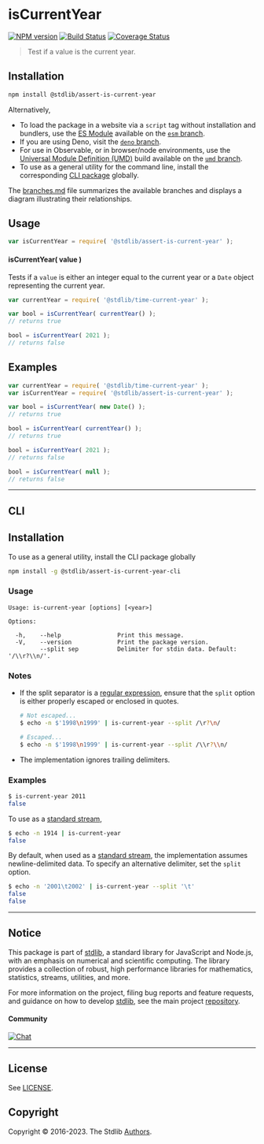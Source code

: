 <!--

@license Apache-2.0

Copyright (c) 2022 The Stdlib Authors.

Licensed under the Apache License, Version 2.0 (the "License");
you may not use this file except in compliance with the License.
You may obtain a copy of the License at

   http://www.apache.org/licenses/LICENSE-2.0

Unless required by applicable law or agreed to in writing, software
distributed under the License is distributed on an "AS IS" BASIS,
WITHOUT WARRANTIES OR CONDITIONS OF ANY KIND, either express or implied.
See the License for the specific language governing permissions and
limitations under the License.

-->

# isCurrentYear

[![NPM version][npm-image]][npm-url] [![Build Status][test-image]][test-url] [![Coverage Status][coverage-image]][coverage-url] <!-- [![dependencies][dependencies-image]][dependencies-url] -->

> Test if a value is the current year.

<section class="installation">

## Installation

```bash
npm install @stdlib/assert-is-current-year
```

Alternatively,

-   To load the package in a website via a `script` tag without installation and bundlers, use the [ES Module][es-module] available on the [`esm` branch][esm-url].
-   If you are using Deno, visit the [`deno` branch][deno-url].
-   For use in Observable, or in browser/node environments, use the [Universal Module Definition (UMD)][umd] build available on the [`umd` branch][umd-url].
-   To use as a general utility for the command line, install the corresponding [CLI package][cli-section] globally.

The [branches.md][branches-url] file summarizes the available branches and displays a diagram illustrating their relationships.

</section>

<section class="usage">

## Usage

```javascript
var isCurrentYear = require( '@stdlib/assert-is-current-year' );
```

#### isCurrentYear( value )

Tests if a `value` is either an integer equal to the current year or a `Date` object representing the current year.

```javascript
var currentYear = require( '@stdlib/time-current-year' );

var bool = isCurrentYear( currentYear() );
// returns true

bool = isCurrentYear( 2021 );
// returns false
```

</section>

<!-- /.usage -->

<section class="examples">

## Examples

<!-- eslint no-undef: "error" -->

```javascript
var currentYear = require( '@stdlib/time-current-year' );
var isCurrentYear = require( '@stdlib/assert-is-current-year' );

var bool = isCurrentYear( new Date() );
// returns true

bool = isCurrentYear( currentYear() );
// returns true

bool = isCurrentYear( 2021 );
// returns false

bool = isCurrentYear( null );
// returns false
```

</section>

<!-- /.examples -->

* * *

<section class="cli">

## CLI

<section class="installation">

## Installation

To use as a general utility, install the CLI package globally

```bash
npm install -g @stdlib/assert-is-current-year-cli
```

</section>

<!-- CLI usage documentation. -->

<section class="usage">

### Usage

```text
Usage: is-current-year [options] [<year>]

Options:

  -h,    --help                Print this message.
  -V,    --version             Print the package version.
         --split sep           Delimiter for stdin data. Default: '/\\r?\\n/'.
```

</section>

<!-- /.usage -->

<!-- CLI usage notes. Make sure to keep an empty line after the `section` element and another before the `/section` close. -->

<section class="notes">

### Notes

-   If the split separator is a [regular expression][mdn-regexp], ensure that the `split` option is either properly escaped or enclosed in quotes.

    ```bash
    # Not escaped...
    $ echo -n $'1998\n1999' | is-current-year --split /\r?\n/

    # Escaped...
    $ echo -n $'1998\n1999' | is-current-year --split /\\r?\\n/
    ```

-   The implementation ignores trailing delimiters.

</section>

<!-- /.notes -->

<section class="examples">

### Examples

```bash
$ is-current-year 2011
false
```

To use as a [standard stream][standard-streams],

```bash
$ echo -n 1914 | is-current-year
false
```

By default, when used as a [standard stream][standard-streams], the implementation assumes newline-delimited data. To specify an alternative delimiter, set the `split` option.

```bash
$ echo -n '2001\t2002' | is-current-year --split '\t'
false
false
```

</section>

<!-- /.examples -->

</section>

<!-- /.cli -->

<!-- Section for related `stdlib` packages. Do not manually edit this section, as it is automatically populated. -->

<section class="related">

</section>

<!-- /.related -->

<!-- Section for all links. Make sure to keep an empty line after the `section` element and another before the `/section` close. -->


<section class="main-repo" >

* * *

## Notice

This package is part of [stdlib][stdlib], a standard library for JavaScript and Node.js, with an emphasis on numerical and scientific computing. The library provides a collection of robust, high performance libraries for mathematics, statistics, streams, utilities, and more.

For more information on the project, filing bug reports and feature requests, and guidance on how to develop [stdlib][stdlib], see the main project [repository][stdlib].

#### Community

[![Chat][chat-image]][chat-url]

---

## License

See [LICENSE][stdlib-license].


## Copyright

Copyright &copy; 2016-2023. The Stdlib [Authors][stdlib-authors].

</section>

<!-- /.stdlib -->

<!-- Section for all links. Make sure to keep an empty line after the `section` element and another before the `/section` close. -->

<section class="links">

[npm-image]: http://img.shields.io/npm/v/@stdlib/assert-is-current-year.svg
[npm-url]: https://npmjs.org/package/@stdlib/assert-is-current-year

[test-image]: https://github.com/stdlib-js/assert-is-current-year/actions/workflows/test.yml/badge.svg?branch=main
[test-url]: https://github.com/stdlib-js/assert-is-current-year/actions/workflows/test.yml?query=branch:main

[coverage-image]: https://img.shields.io/codecov/c/github/stdlib-js/assert-is-current-year/main.svg
[coverage-url]: https://codecov.io/github/stdlib-js/assert-is-current-year?branch=main

<!--

[dependencies-image]: https://img.shields.io/david/stdlib-js/assert-is-current-year.svg
[dependencies-url]: https://david-dm.org/stdlib-js/assert-is-current-year/main

-->

[chat-image]: https://img.shields.io/gitter/room/stdlib-js/stdlib.svg
[chat-url]: https://gitter.im/stdlib-js/stdlib/

[stdlib]: https://github.com/stdlib-js/stdlib

[stdlib-authors]: https://github.com/stdlib-js/stdlib/graphs/contributors

[cli-section]: https://github.com/stdlib-js/assert-is-current-year#cli
[cli-url]: https://github.com/stdlib-js/assert-is-current-year/tree/cli
[@stdlib/assert-is-current-year]: https://github.com/stdlib-js/assert-is-current-year/tree/main

[umd]: https://github.com/umdjs/umd
[es-module]: https://developer.mozilla.org/en-US/docs/Web/JavaScript/Guide/Modules

[deno-url]: https://github.com/stdlib-js/assert-is-current-year/tree/deno
[umd-url]: https://github.com/stdlib-js/assert-is-current-year/tree/umd
[esm-url]: https://github.com/stdlib-js/assert-is-current-year/tree/esm
[branches-url]: https://github.com/stdlib-js/assert-is-current-year/blob/main/branches.md

[stdlib-license]: https://raw.githubusercontent.com/stdlib-js/assert-is-current-year/main/LICENSE

[standard-streams]: https://en.wikipedia.org/wiki/Standard_streams

[mdn-regexp]: https://developer.mozilla.org/en-US/docs/Web/JavaScript/Guide/Regular_Expressions

</section>

<!-- /.links -->
